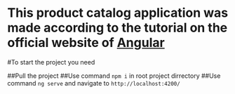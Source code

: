 # This product catalog application was made according to the tutorial on the official website of [Angular](https://angular.io/start)

#To start the project you need

##Pull the project
##Use command `npm i` in root project dirrectory
##Use command `ng serve` and navigate to `http://localhost:4200/`
